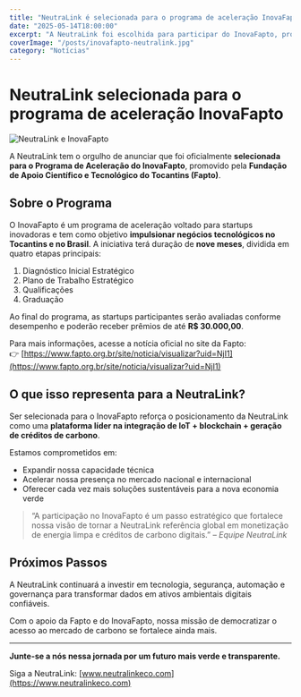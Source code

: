 ```yaml
---
title: "NeutraLink é selecionada para o programa de aceleração InovaFapto"
date: "2025-05-14T18:00:00"
excerpt: "A NeutraLink foi escolhida para participar do InovaFapto, programa de aceleração da Fundação de Apoio Científico e Tecnológico do Tocantins, reforçando sua liderança em inovação e mercado de carbono digital."
coverImage: "/posts/inovafapto-neutralink.jpg"
category: "Notícias"
---
```


# NeutraLink selecionada para o programa de aceleração InovaFapto

![NeutraLink e InovaFapto](https://tse2.mm.bing.net/th?id=OIP.ApyZa4QGOGIS-RejVg-r2QHaE7&pid=Api)

A NeutraLink tem o orgulho de anunciar que foi oficialmente **selecionada para o Programa de Aceleração do InovaFapto**, promovido pela **Fundação de Apoio Científico e Tecnológico do Tocantins (Fapto)**.

## Sobre o Programa

O InovaFapto é um programa de aceleração voltado para startups inovadoras e tem como objetivo **impulsionar negócios tecnológicos no Tocantins e no Brasil**. A iniciativa terá duração de **nove meses**, dividida em quatro etapas principais:

1. Diagnóstico Inicial Estratégico  
2. Plano de Trabalho Estratégico  
3. Qualificações  
4. Graduação  

Ao final do programa, as startups participantes serão avaliadas conforme desempenho e poderão receber prêmios de até **R$ 30.000,00**.

Para mais informações, acesse a notícia oficial no site da Fapto:  
👉 [https://www.fapto.org.br/site/noticia/visualizar?uid=NjI1](https://www.fapto.org.br/site/noticia/visualizar?uid=NjI1)

## O que isso representa para a NeutraLink?

Ser selecionada para o InovaFapto reforça o posicionamento da NeutraLink como uma **plataforma líder na integração de IoT + blockchain + geração de créditos de carbono**.  

Estamos comprometidos em:

- Expandir nossa capacidade técnica  
- Acelerar nossa presença no mercado nacional e internacional  
- Oferecer cada vez mais soluções sustentáveis para a nova economia verde  

> “A participação no InovaFapto é um passo estratégico que fortalece nossa visão de tornar a NeutraLink referência global em monetização de energia limpa e créditos de carbono digitais.” – *Equipe NeutraLink*

## Próximos Passos

A NeutraLink continuará a investir em tecnologia, segurança, automação e governança para transformar dados em ativos ambientais digitais confiáveis.  

Com o apoio da Fapto e do InovaFapto, nossa missão de democratizar o acesso ao mercado de carbono se fortalece ainda mais.

---

**Junte-se a nós nessa jornada por um futuro mais verde e transparente.**

Siga a NeutraLink: [www.neutralinkeco.com](https://www.neutralinkeco.com)
